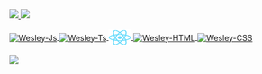 <div>
  <a href="https://github.com/Wesley-yuri">
  <img height = "180em" src = "https://github-readme-stats.vercel.app/api?username=Wesley-yuri&show_icons=true&theme=tokyonight&include_all_commits=true&count_private=true" />
  <img height = "180em" src = "https://github-readme-stats.vercel.app/api/top-langs/?username=Wesley-yuri&layout=compact&langs_count=7&theme=tokyonight" />
</div>
  
  
  <div style = "display: inline_block"> <br>
  <img align = "center" alt = "Wesley-Js" height = "30" width = "45" src = "https://img.shields.io/badge/JavaScript-323330?style=for-the-badge&logo=javascript&logoColor=F7DF1E">

  <img align = "center" alt = "Wesley-Ts" height = "30" width = "45" src = "https://img.shields.io/badge/TypeScript-007ACC?style=for-the-badge&logo=typescript&logoColor=white">

  <img align = "center" alt = "Wesley-React" height = "30" width = "40" src= "https://raw.githubusercontent.com/devicons/devicon/master/icons/react/react-original.svg ">
 
  <img align = "center" alt = "Wesley-HTML" height = "30" width = "40" src = "https://img.shields.io/badge/HTML5-E34F26?style=for-the-badge&logo=html5&logoColor=white">

  <img align = "center" alt = "Wesley-CSS" height = "30" width = "40" src = "https://img.shields.io/badge/CSS3-1572B6?style=for-the-badge&logo=css3&logoColor=white ">

</div>
  
  <br>

<div>
  
  <div>
      <a href="https://www.linkedin.com/in/wesley-yuri-7173021a4" target="_blank">  <img src = "https://img.shields.io/badge/LinkedIn-0077B5?style=for-the-badge&logo=linkedin&logoColor=white"> </a> 
</div>
         
<!--
**Wesley-yuri/Wesley-yuri** is a ✨ _special_ ✨ repository because its `README.md` (this file) appears on your GitHub profile.

Here are some ideas to get you started:

- 🔭 I’m currently working on ...
- 🌱 I’m currently learning ...
- 👯 I’m looking to collaborate on ...
- 🤔 I’m looking for help with ...
- 💬 Ask me about ...
- 📫 How to reach me: ...
- 😄 Pronouns: ...
- ⚡ Fun fact: ...


-->
